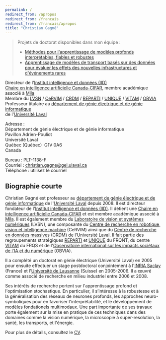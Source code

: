 ```yaml
---
permalink: /
redirect_from: /apropos
redirect_from: /francais
redirect_from: /francais/apropos
title: "Christian Gagné"
---
```

> Projets de doctorat disponibles dans mon équipe :
> - [Méthodes pour l'apprentissage de modèles profonds interprétables, fiables et robustes](https://www.projets-recherche.ulaval.ca/projet?id=478332)
> - [Apprentissage de modèles de transport basés sur des données pour évaluer les effets des nouvelles infrastructures et d'événements rares](https://www.projets-recherche.ulaval.ca/projet?id=478335)

Directeur de l'[Institut intelligence et données (IID)](https://iid.ulaval.ca)  
[Chaire en intelligence artificielle Canada-CIFAR](https://cifar.ca/fr/ia/chaires-en-ia-canada-cifar/), membre académique associé à [Mila](https://mila.quebec/fr)  
Membre du [LVSN](http://vision.gel.ulaval.ca) / [CeRVIM](https://cervim.ulaval.ca) / [CRDM](https://crdm.ulaval.ca) / [REPARTI](https://reparti.ulaval.ca/) / [UNIQUE](https://fr.unique.quebec/accueil) / [VITAM](http://vitam.ulaval.ca/) / [OBVIA](https://www.obvia.ca/)  
Professeur titulaire au [département de génie électrique et de génie informatique](https://www.fsg.ulaval.ca/departements/departement-de-genie-electrique-et-de-genie-informatique)  
de l'[Université Laval](http://www.ulaval.ca)  

Adresse :  
Département de génie électrique et de génie informatique  
Pavillon Adrien-Pouliot  
Université Laval  
Québec (Québec)&nbsp;&nbsp;G1V 0A6  
Canada

Bureau : PLT-1138-F  
Courriel : [christian.gagne@gel.ulaval.ca](mailto:christian.gagne@gel.ulaval.ca)  
Téléphone : utilisez le courriel


## Biographie courte 

Christian Gagné est professeur au [département de génie électrique et de génie informatique](https://www.fsg.ulaval.ca/departements/departement-de-genie-electrique-et-de-genie-informatique) de l'[Université Laval](https://www.ulaval.ca) depuis 2008. Il est directeur fondateur de l'[Institut intelligence et données (IID)](https://iid.ulaval.ca). Il détient une [Chaire en intelligence artificielle Canada-CIFAR](https://cifar.ca/fr/ia/chaires-en-ia-canada-cifar/) et est membre académique associé à [Mila](https://mila.quebec/fr). Il est également membre du [Laboratoire de vision et systèmes numériques](https://vision.gel.ulaval.ca) (LVSN), une composante du [Centre de recherche en robotique, vision et intelligence machine](https://cervim.ulaval.ca) (CeRVIM) ainsi que du [Centre de recherche en données massives](https://crdm.ulaval.ca) (CRDM) de l’Université Laval. Il fait partie des regroupements stratégiques [REPARTI](https://reparti.ulaval.ca/) et [UNIQUE](https://fr.unique.quebec/accueil) du FRQNT, du centre [VITAM](http://vitam.ulaval.ca/) du FRQS et de l'[Observatoire international sur les impacts sociétaux de l'IA et du numérique](https://www.obvia.ca/) (OBVIA).

Il a complété un doctorat en génie électrique (Université Laval) en 2005 pour ensuite effectuer un stage postdoctoral conjointement à l'[INRIA Saclay](https://www.inria.fr/fr/centre-inria-de-saclay) (France) et l'[Université de Lausanne](https://www.unil.ch) (Suisse) en 2005-2006. Il a œuvré comme associé de recherche en milieu industriel entre 2006 et 2008.

Ses intérêts de recherche portent sur l'apprentissage profond et l'optimisation stochastique. En particulier, il s’intéresse à la robustesse et à la généralisation des réseaux de neurones profonds, les approches neuro-symboliques pour en favoriser l'interprétabilité, et le développement de modèles fondationels multimodaux. Une part importante de ses travaux porte également sur la mise en pratique de ces techniques dans des domaines comme la vision numérique, la microscopie à super-resolution, la santé, les transports, et l'énergie.

Pour plus de détails, consultez le [CV](/files/cv-cgagne-fr.pdf).

